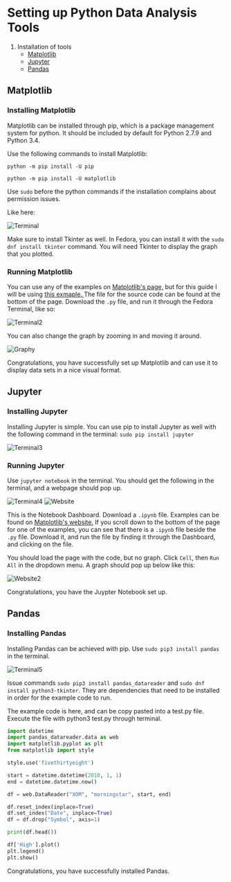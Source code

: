 # Setting up Python Data Analysis Tools

1. Installation of tools
    - [Matplotlib](https://github.com/K-zhao/Google-code-in/tree/master/Setting-Up-Data-Analysis-Python-Libraries#matplotlib)
    - [Jupyter](https://github.com/K-zhao/Google-code-in/tree/master/Setting-Up-Data-Analysis-Python-Libraries#jupyter)
    - [Pandas](https://github.com/K-zhao/Google-code-in/tree/master/Setting-Up-Data-Analysis-Python-Libraries#pandas)

## Matplotlib

### Installing Matplotlib

Matplotlib can be installed through pip, which is a package management system for python. It should be included by default for Python 2.7.9 and Python 3.4.

Use the following commands to install Matplotlib:

`python -m pip install -U pip`

`python -m pip install -U matplotlib`

Use `sudo` before the python commands if the installation complains about permission issues.

Like here:

![Terminal](https://github.com/K-zhao/Google-code-in/blob/master/Setting-Up-Data-Analysis-Python-Libraries/Terminal.png)

Make sure to install Tkinter as well. In Fedora, you can install it with the `sudo dnf install tkinter` command. You will need Tkinter to display the graph that you plotted.

### Running Matplotlib
You can use any of the examples on [Matplotlib's page,](https://matplotlib.org/gallery/index.html)
but for this guide I will be using [this exmaple. ](https://matplotlib.org/gallery/lines_bars_and_markers/psd_demo.html#sphx-glr-gallery-lines-bars-and-markers-psd-demo-py)The file for the source code can be found at the bottom of the page. Download the `.py` file, and run it through the Fedora Terminal, like so:

![Terminal2](https://github.com/K-zhao/Google-code-in/blob/master/Setting-Up-Data-Analysis-Python-Libraries/Terminal2.png)

You can also change the graph by zooming in and moving it around.

![Graphy](https://github.com/K-zhao/Google-code-in/blob/master/Setting-Up-Data-Analysis-Python-Libraries/Graphy.png)

Congratulations, you have successfully set up Matplotlib and can use it to display data sets in a nice visual format.

## Jupyter

### Installing Jupyter
Installing Jupyter is simple. You can use pip to install Jupyter as well with the following command in the terminal: `sudo pip install jupyter`

![Terminal3](https://github.com/K-zhao/Google-code-in/blob/master/Setting-Up-Data-Analysis-Python-Libraries/Terminal3.png)

### Running Jupyter

Use `jupyter notebook` in the terminal. You should get the following in the terminal, and a webpage should pop up.

![Terminal4](https://github.com/K-zhao/Google-code-in/blob/master/Setting-Up-Data-Analysis-Python-Libraries/Terminal4.png)
![Website](https://github.com/K-zhao/Google-code-in/blob/master/Setting-Up-Data-Analysis-Python-Libraries/Website.png)

This is the Notebook Dashboard. Download a `.ipynb` file. Examples can be found on [Matplotlib's website.](https://matplotlib.org/gallery/index.html)
If you scroll down to the bottom of the page for one of the examples, you can see that there is a `.ipynb` file beside the `.py` file. Download it, and run the file by finding it through the Dashboard, and clicking on the file. 

You should load the page with the code, but no graph. Click `Cell`, then `Run All` in the dropdown menu. A graph should pop up below like this:

![Website2](https://github.com/K-zhao/Google-code-in/blob/master/Setting-Up-Data-Analysis-Python-Libraries/Website2.png)

Congratulations, you have the Juypter Notebook set up.

## Pandas

### Installing Pandas

Installing Pandas can be achieved with pip.
Use `sudo pip3 install pandas` in the terminal.

![Terminal5](https://github.com/K-zhao/Google-code-in/blob/master/Setting-Up-Data-Analysis-Python-Libraries/Terminal5.png)

Issue commands `sudo pip3 install pandas_datareader` and `sudo dnf install python3-tkinter`. They are dependencies that need to be installed in order for the example code to run.

The example code is here, and can be copy pasted into a test.py file. Execute the file with python3 test.py through terminal.

```python
import datetime
import pandas_datareader.data as web
import matplotlib.pyplot as plt
from matplotlib import style

style.use('fivethirtyeight')

start = datetime.datetime(2010, 1, 1)
end = datetime.datetime.now()

df = web.DataReader("XOM", "morningstar", start, end)

df.reset_index(inplace=True)
df.set_index("Date", inplace=True)
df = df.drop("Symbol", axis=1)

print(df.head())

df['High'].plot()
plt.legend()
plt.show()
```

Congratulations, you have successfully installed Pandas. 